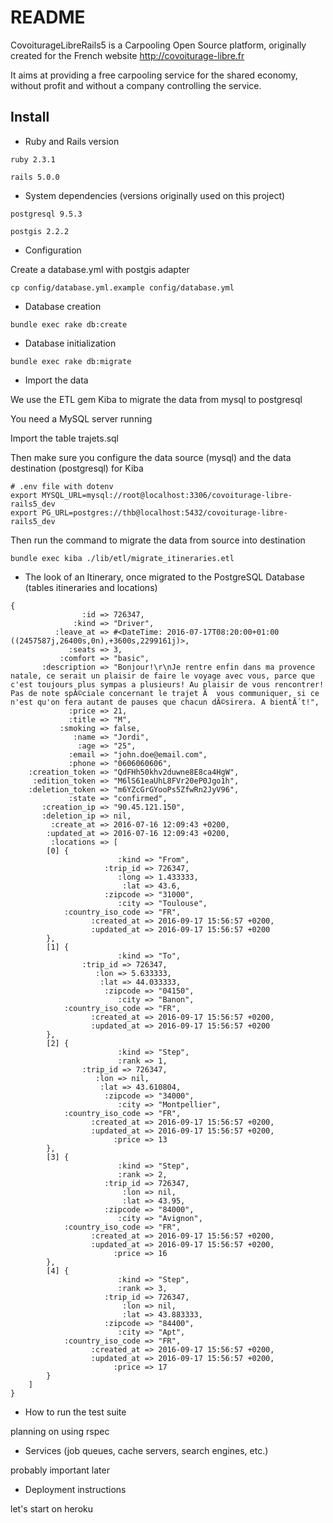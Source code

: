 # README

CovoiturageLibreRails5 is a Carpooling Open Source platform, originally created for the French website http://covoiturage-libre.fr

It aims at providing a free carpooling service for the shared economy, without profit and without a company controlling the service.

## Install

* Ruby and Rails version

`ruby 2.3.1`

`rails 5.0.0`

* System dependencies (versions originally used on this project)

`postgresql 9.5.3`

`postgis 2.2.2`

* Configuration

Create a database.yml with postgis adapter

`cp config/database.yml.example config/database.yml`

* Database creation

`bundle exec rake db:create`

* Database initialization

`bundle exec rake db:migrate`

* Import the data

We use the ETL gem Kiba to migrate the data from mysql to postgresql

You need a MySQL server running

Import the table trajets.sql

Then make sure you configure the data source (mysql) and the data destination (postgresql) for Kiba

```
# .env file with dotenv
export MYSQL_URL=mysql://root@localhost:3306/covoiturage-libre-rails5_dev
export PG_URL=postgres://thb@localhost:5432/covoiturage-libre-rails5_dev
```

Then run the command to migrate the data from source into destination 

```
bundle exec kiba ./lib/etl/migrate_itineraries.etl
```

* The look of an Itinerary, once migrated to the PostgreSQL Database
(tables itineraries and locations)

```
{
                :id => 726347,
              :kind => "Driver",
          :leave_at => #<DateTime: 2016-07-17T08:20:00+01:00 ((2457587j,26400s,0n),+3600s,2299161j)>,
             :seats => 3,
           :comfort => "basic",
       :description => "Bonjour!\r\nJe rentre enfin dans ma provence natale, ce serait un plaisir de faire le voyage avec vous, parce que c'est toujours plus sympas a plusieurs! Au plaisir de vous rencontrer! Pas de note spÃ©ciale concernant le trajet Ã  vous communiquer, si ce n'est qu'on fera autant de pauses que chacun dÃ©sirera. A bientÃ´t!",
             :price => 21,
             :title => "M",
           :smoking => false,
              :name => "Jordi",
               :age => "25",
             :email => "john.doe@email.com",
             :phone => "0606060606",
    :creation_token => "QdFHh50khv2duwne8E8ca4HgW",
     :edition_token => "M6lS61eaUhL8FVr20eP0Jgo1h",
    :deletion_token => "m6YZcGrGYooPs5ZfwRn2JyV96",
             :state => "confirmed",
       :creation_ip => "90.45.121.150",
       :deletion_ip => nil,
         :create_at => 2016-07-16 12:09:43 +0200,
        :updated_at => 2016-07-16 12:09:43 +0200,
         :locations => [
        [0] {
                        :kind => "From",
                     :trip_id => 726347,
                        :long => 1.433333,
                         :lat => 43.6,
                     :zipcode => "31000",
                        :city => "Toulouse",
            :country_iso_code => "FR",
                  :created_at => 2016-09-17 15:56:57 +0200,
                  :updated_at => 2016-09-17 15:56:57 +0200
        },
        [1] {
                        :kind => "To",
                :trip_id => 726347,
                   :lon => 5.633333,
                    :lat => 44.033333,
                     :zipcode => "04150",
                        :city => "Banon",
            :country_iso_code => "FR",
                  :created_at => 2016-09-17 15:56:57 +0200,
                  :updated_at => 2016-09-17 15:56:57 +0200
        },
        [2] {
                        :kind => "Step",
                        :rank => 1,
                :trip_id => 726347,
                   :lon => nil,
                    :lat => 43.610804,
                     :zipcode => "34000",
                        :city => "Montpellier",
            :country_iso_code => "FR",
                  :created_at => 2016-09-17 15:56:57 +0200,
                  :updated_at => 2016-09-17 15:56:57 +0200,
                       :price => 13
        },
        [3] {
                        :kind => "Step",
                        :rank => 2,
                     :trip_id => 726347,
                         :lon => nil,
                         :lat => 43.95,
                     :zipcode => "84000",
                        :city => "Avignon",
            :country_iso_code => "FR",
                  :created_at => 2016-09-17 15:56:57 +0200,
                  :updated_at => 2016-09-17 15:56:57 +0200,
                       :price => 16
        },
        [4] {
                        :kind => "Step",
                        :rank => 3,
                     :trip_id => 726347,
                         :lon => nil,
                         :lat => 43.883333,
                     :zipcode => "84400",
                        :city => "Apt",
            :country_iso_code => "FR",
                  :created_at => 2016-09-17 15:56:57 +0200,
                  :updated_at => 2016-09-17 15:56:57 +0200,
                       :price => 17
        }
    ]
}
```

* How to run the test suite

planning on using rspec

* Services (job queues, cache servers, search engines, etc.)

probably important later

* Deployment instructions

let's start on heroku

